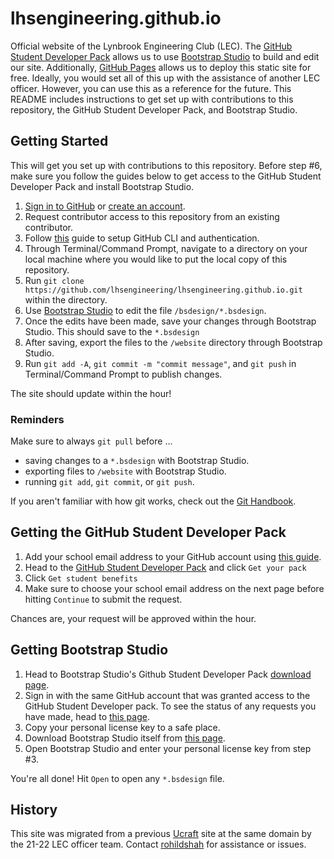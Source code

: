 # lhsengineering.github.io
Official website of the Lynbrook Engineering Club (LEC). The [GitHub Student Developer Pack](https://education.github.com/pack) allows us to use [Bootstrap Studio](https://bootstrapstudio.io) to build and edit our site. Additionally, [GitHub Pages](https://pages.github.com) allows us to deploy this static site for free. Ideally, you would set all of this up with the assistance of another LEC officer. However, you can use this as a reference for the future. This README includes instructions to get set up with contributions to this repository, the GitHub Student Developer Pack, and Bootstrap Studio.

## Getting Started
This will get you set up with contributions to this repository. Before step #6, make sure you follow the guides below to get access to the GitHub Student Developer Pack and install Bootstrap Studio.

1. [Sign in to GitHub](https://github.com/login) or [create an account](https://github.com/signup?source=login).
2. Request contributor access to this repository from an existing contributor.
3. Follow [this](https://docs.github.com/en/get-started/quickstart/set-up-git) guide to setup GitHub CLI and authentication.
4. Through Terminal/Command Prompt, navigate to a directory on your local machine where you would like to put the local copy of this repository.
5. Run `git clone https://github.com/lhsengineering/lhsengineering.github.io.git` within the directory.
6. Use [Bootstrap Studio](https://bootstrapstudio.io/) to edit the file `/bsdesign/*.bsdesign`.
7. Once the edits have been made, save your changes through Bootstrap Studio. This should save to the `*.bsdesign`
8. After saving, export the files to the `/website` directory through Bootstrap Studio.
9. Run `git add -A`, `git commit -m "commit message"`, and `git push` in Terminal/Command Prompt to publish changes.

The site should update within the hour!

### Reminders
Make sure to always `git pull` before ...
- saving changes to a `*.bsdesign` with Bootstrap Studio.
- exporting files to `/website` with Bootstrap Studio.
- running `git add`, `git commit`, or `git push`.

If you aren't familiar with how git works, check out the [Git Handbook](https://guides.github.com/introduction/git-handbook/).

## Getting the GitHub Student Developer Pack

1. Add your school email address to your GitHub account using [this guide](https://docs.github.com/en/github/setting-up-and-managing-your-github-user-account/managing-email-preferences/adding-an-email-address-to-your-github-account).
2. Head to the [GitHub Student Developer Pack](https://education.github.com/pack) and click `Get your pack`
3. Click `Get student benefits`
4. Make sure to choose your school email address on the next page before hitting `Continue` to submit the request.

Chances are, your request will be approved within the hour.

## Getting Bootstrap Studio

1. Head to Bootstrap Studio's Github Student Developer Pack [download page](https://bootstrapstudio.io/student-pack).
2. Sign in with the same GitHub account that was granted access to the GitHub Student Developer pack. To see the status of any requests you have made, head to [this page](https://education.github.com/discount_requests/student_application).
3. Copy your personal license key to a safe place.
4. Download Bootstrap Studio itself from [this page](https://bootstrapstudio.io/download/).
5. Open Bootstrap Studio and enter your personal license key from step #3.

You're all done! Hit `Open` to open any `*.bsdesign` file.

## History

This site was migrated from a previous [Ucraft](https://ucraft.com/) site at the same domain by the 21-22 LEC officer team. Contact [rohildshah](https://github.com/rohildshah) for assistance or issues.